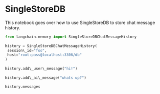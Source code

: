 # SingleStoreDB

This notebook goes over how to use SingleStoreDB to store chat message history.

```python
from langchain.memory import SingleStoreDBChatMessageHistory  
  
history = SingleStoreDBChatMessageHistory(  
 session\_id="foo",  
 host="root:pass@localhost:3306/db"  
)  
  
history.add\_user\_message("hi!")  
  
history.add\_ai\_message("whats up?")  

```

```python
history.messages  

```
